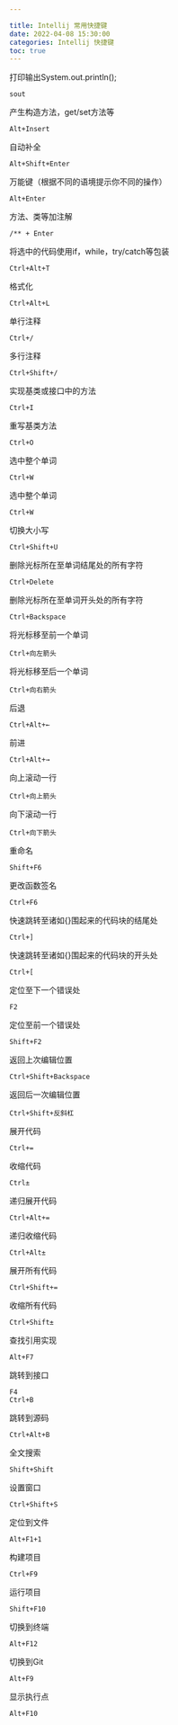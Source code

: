```yaml
---

title: Intellij 常用快捷键
date: 2022-04-08 15:30:00
categories: Intellij 快捷键
toc: true
---
```




打印输出System.out.println();

```
sout
```

产生构造方法，get/set方法等

```
Alt+Insert
```

<!--more-->

自动补全

```
Alt+Shift+Enter
```

万能键（根据不同的语境提示你不同的操作）

```
Alt+Enter
```

方法、类等加注解

```
/** + Enter
```

将选中的代码使用if，while，try/catch等包装

```
Ctrl+Alt+T
```

格式化

```
Ctrl+Alt+L
```

单行注释

```
Ctrl+/
```

多行注释

```
Ctrl+Shift+/
```

实现基类或接口中的方法

```
Ctrl+I
```

重写基类方法

```
Ctrl+O
```

选中整个单词

```
Ctrl+W
```

选中整个单词

```
Ctrl+W
```

切换大小写

```
Ctrl+Shift+U
```

删除光标所在至单词结尾处的所有字符

```
Ctrl+Delete
```

删除光标所在至单词开头处的所有字符

```
Ctrl+Backspace
```

将光标移至前一个单词

```
Ctrl+向左箭头
```

将光标移至后一个单词

```
Ctrl+向右箭头
```

后退

```
Ctrl+Alt+←
```

前进

```
Ctrl+Alt+→
```

向上滚动一行

```
Ctrl+向上箭头
```

向下滚动一行

```
Ctrl+向下箭头
```

重命名

```
Shift+F6
```

更改函数签名

```
Ctrl+F6
```

快速跳转至诸如{}围起来的代码块的结尾处

```
Ctrl+]
```

快速跳转至诸如{}围起来的代码块的开头处

```
Ctrl+[
```

定位至下一个错误处

```
F2
```

定位至前一个错误处

```
Shift+F2
```

返回上次编辑位置

```
Ctrl+Shift+Backspace
```

返回后一次编辑位置

```
Ctrl+Shift+反斜杠
```

展开代码

```
Ctrl+=
```

收缩代码

```
Ctrl±
```

递归展开代码

```
Ctrl+Alt+=
```

递归收缩代码

```
Ctrl+Alt±
```

展开所有代码

```
Ctrl+Shift+=
```

收缩所有代码

```
Ctrl+Shift±
```

查找引用实现

```
Alt+F7
```

跳转到接口

```
F4
Ctrl+B
```

跳转到源码

```
Ctrl+Alt+B
```

全文搜索

```
Shift+Shift
```

设置窗口

```
Ctrl+Shift+S
```

定位到文件

```
Alt+F1+1
```

构建项目

```
Ctrl+F9
```

运行项目

```
Shift+F10
```

切换到终端

```
Alt+F12
```

切换到Git

```
Alt+F9
```

显示执行点

```
Alt+F10
```

